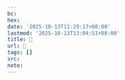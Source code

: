 ```yaml
---
bc:
hex:
date: '2025-10-13T11:29:17+08:00'
lastmod: '2025-10-13T13:04:51+08:00'
title: 󰠸
url: 󰠸
tags: []
src:
note:
---
```


